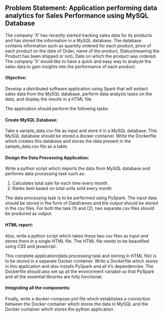 ## Problem Statement: Application performing data analytics for Sales Performance using MySQL Database

The company ‘X’ has recently started tracking sales data for its products and has stored the information in a MySQL database. The database contains information such as quantity ordered for each product, price of each product on the date of Order, name of the product, Status(meaning the Product has been shipped or not), Date on which the product was ordered. The company ‘X’ would like to have a quick and easy way to analyze the sales data to gain insights into the performance of each product.

#### Objective: 
Develop a distributed software application using Spark that will extract sales data from the MySQL database, perform data analysis tasks on the data, and display the results in a HTML file. 

The application should perform the following tasks:

#### Create MySQL Database: 
Take a sample\_data.csv file as input and store it in a MySQL database. This MySQL database should be stored a docker container. Write the Dockerfile which creates this database and stores the data present in the sample_data.csv file as a table.

#### Design the Data Processing Application: 
Write a python script which imports the data from MySQL database and performs data processing task such as:
1. Calculates total sale for each time every month.
2. Ranks item based on total units sold every month.

The data processing task is to be performed using PySpark. The input data should be stored in the form of Dataframes and the output should be stored in the csv files. For both the task (1) and (2), two separate csv files should be produced as output.

#### HTML report: 
Also, write a python script which takes these two csv files as input and stores them in a single HTML file. The HTML file needs to be beautified using CSS and javascript.

This complete application(data processing task and storing in HTML file) is to be stored in a separate Docker container. Write a Dockerfile which stores in this application and also installs PySpark and all it’s dependencies. The Dockerfile should also set up all the environment variable so that PySpark and all the essential libraries are fully functional.

#### Integrating all the components:
Finally, write a docker-compose.yml file which establishes a connection between the Docker container which stores the data in MySQL and the Docker container which stores the python application.
